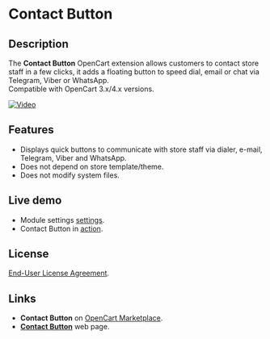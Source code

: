 # Contact Button

## Description
The **Contact Button** OpenCart extension allows customers to contact store staff in a few clicks, it adds a floating button to speed dial, email or chat via Telegram, Viber or WhatsApp.  
Compatible with OpenCart 3.x/4.x versions.

[![Video](https://img.youtube.com/vi/w_w-EBnvzAE/0.jpg)](https://www.youtube.com/watch?v=w_w-EBnvzAE)

## Features
* Displays quick buttons to communicate with store staff via dialer, e-mail, Telegram, Viber and WhatsApp.
* Does not depend on store template/theme.
* Does not modify system files.

## Live demo
* Module settings [settings](https://demo.ocmod.space/a/admin/index.php?route=extension/module/contact_button).
* Contact Button in [action](https://demo.ocmod.space/a).

## License
[End-User License Agreement](https://raw.githubusercontent.com/ocmod-space/ocmod-contact-button/main/EULA.txt).

## Links
* **Contact Button** on [OpenCart Marketplace](https://www.opencart.com/index.php?route=marketplace/extension/info&extension_id=43102).
* **[Contact Button](https://www.ocmod.space/contact-button)** web page.
